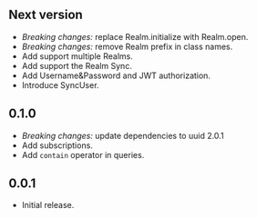 ## Next version

* *Breaking changes:* replace Realm.initialize with Realm.open.
* *Breaking changes:* remove Realm prefix in class names.
* Add support multiple Realms.
* Add support the Realm Sync.
* Add Username&Password and JWT authorization.
* Introduce SyncUser.

## 0.1.0

* *Breaking changes:* update dependencies to uuid 2.0.1
* Add subscriptions.
* Add `contain` operator in queries.

## 0.0.1

* Initial release.
